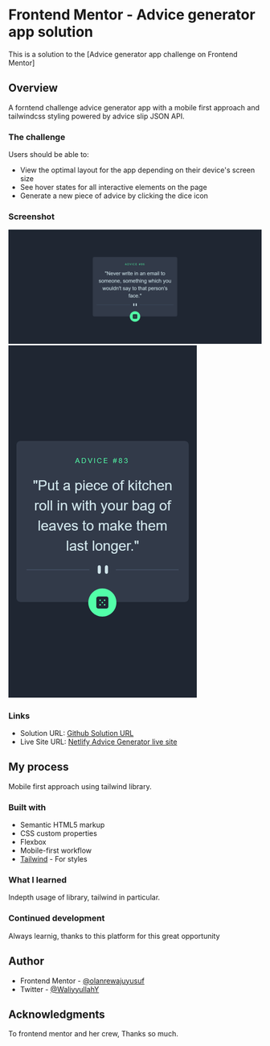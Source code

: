 # Frontend Mentor - Advice generator app solution

This is a solution to the [Advice generator app challenge on Frontend Mentor]

## Overview

A forntend challenge advice generator app with a mobile first approach and tailwindcss styling powered by advice slip JSON API.

### The challenge

Users should be able to:

- View the optimal layout for the app depending on their device's screen size
- See hover states for all interactive elements on the page
- Generate a new piece of advice by clicking the dice icon

### Screenshot

![](./advice-desktop.png)
![](./advice-mobile.png)

### Links

- Solution URL: [Github Solution URL](https://github.com/olanrewajuyusuf/Advice-generator)
- Live Site URL: [Netlify Advice Generator live site](https://wallewdev-advice-generator.netlify.app/)

## My process

Mobile first approach using tailwind library.

### Built with

- Semantic HTML5 markup
- CSS custom properties
- Flexbox
- Mobile-first workflow
- [Tailwind](https://tailwindcss.com/) - For styles

### What I learned

Indepth usage of library, tailwind in particular.

### Continued development

Always learnig, thanks to this platform for this great opportunity

## Author

- Frontend Mentor - [@olanrewajuyusuf](https://www.frontendmentor.io/profile/olanrewajuyusuf)
- Twitter - [@WaliyyullahY](https://www.twitter.com/WaliyyullahY)

## Acknowledgments

To frontend mentor and her crew, Thanks so much.

